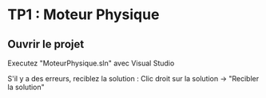 # TP1 : Moteur Physique

## Ouvrir le projet

Executez "MoteurPhysique.sln" avec Visual Studio

S'il y a des erreurs, reciblez la solution : Clic droit sur la solution -> "Recibler la solution"
 
